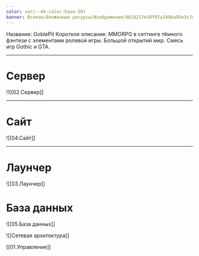 ```yaml
---
color: var(--mk-color-base-50)
banner: Всякое/Вложенные ресурсы/Изображения/0b18217e39f07a349ba95e3c7d7fef72.png
---
```

Название: GoblePit
Короткое описание: MMORPG в сеттинге тёмного фэнтези с элементами ролевой игры. Большой открытий мир. Смесь игр Gothic и GTA.


---
# Сервер

!![[02.Сервер]]

---
# Сайт 

![[04.Сайт]]

---
# Лаунчер
![[03.Лаунчер]]
# База данных
![[05.База данных]]

![[Сетевая архитектура]]

[[01.Управление]]